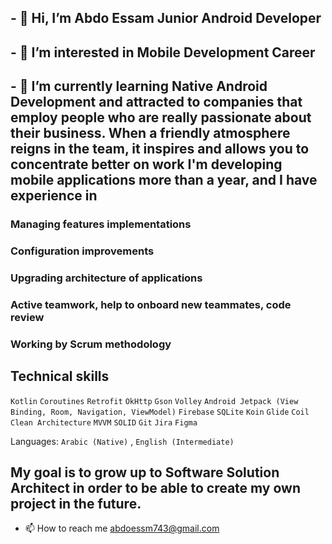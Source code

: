 ## - 👋 Hi, I’m Abdo Essam Junior Android Developer 
## - 👀 I’m interested in Mobile Development Career 
## - 🌱 I’m currently learning Native Android Development and attracted to companies that employ people who are really passionate about their business. When a friendly atmosphere reigns in the team, it inspires and allows you to concentrate better on work I'm developing mobile applications more than a year, and I have experience in 
 
###  Managing features implementations
###  Configuration improvements
###  Upgrading architecture of applications
###  Active teamwork, help to onboard new teammates, code review
###  Working by Scrum methodology
 ## Technical skills  
 `Kotlin`  `Coroutines`  `Retrofit`  `OkHttp`  `Gson`  `Volley`  `Android Jetpack (View Binding, Room, Navigation, ViewModel)`  `Firebase`  `SQLite`  `Koin`  `Glide`  `Coil`  `Clean Architecture`  `MVVM`  `SOLID`  `Git`  `Jira`  `Figma`

Languages: `Arabic (Native)` , `English (Intermediate)` 


 ## My goal is to grow up to Software Solution Architect in order to be able to create my own project in the future.

- 📫 How to reach me abdoessm743@gmail.com

<!---
abdo-essam/abdo-essam is a ✨ special ✨ repository because its `README.md` (this file) appears on your GitHub profile.
You can click the Preview link to take a look at your changes.
--->
